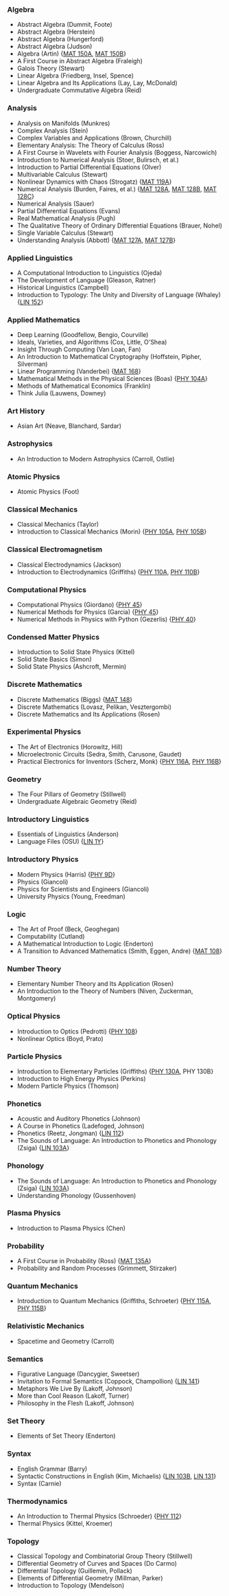 ### Algebra
- Abstract Algebra (Dummit, Foote)
- Abstract Algebra (Herstein)
- Abstract Algebra (Hungerford)
- Abstract Algebra (Judson)
- Algebra (Artin) {[MAT 150A](./f23/mat150a.md), [MAT 150B](./w24/mat150b)}
- A First Course in Abstract Algebra (Fraleigh)
- Galois Theory (Stewart)
- Linear Algebra (Friedberg, Insel, Spence)
- Linear Algebra and Its Applications (Lay, Lay, McDonald)
- Undergraduate Commutative Algebra (Reid)
### Analysis
- Analysis on Manifolds (Munkres)
- Complex Analysis (Stein)
- Complex Variables and Applications (Brown, Churchill)
- Elementary Analysis: The Theory of Calculus (Ross)
- A First Course in Wavelets with Fourier Analysis (Boggess, Narcowich)
- Introduction to Numerical Analysis (Stoer, Bulirsch, et al.)
- Introduction to Partial Differential Equations (Olver)
- Multivariable Calculus (Stewart)
- Nonlinear Dynamics with Chaos (Strogatz) {[MAT 119A](./w23/mat119a.md)}
- Numerical Analysis (Burden, Faires, et al.) {[MAT 128A](./m23/mat128a.md), [MAT 128B](./s23/mat128b.md), [MAT 128C](./s24/mat128c.md)}
- Numerical Analysis (Sauer)
- Partial Differential Equations (Evans)
- Real Mathematical Analysis (Pugh)
- The Qualitative Theory of Ordinary Differential Equations (Brauer, Nohel)
- Single Variable Calculus (Stewart)
- Understanding Analysis (Abbott) {[MAT 127A](./s23/mat127a.md), [MAT 127B](./m23/mat127b.md)}
### Applied Linguistics
- A Computational Introduction to Linguistics (Ojeda)
- The Development of Language (Gleason, Ratner)
- Historical Linguistics (Campbell)
- Introduction to Typology: The Unity and Diversity of Language (Whaley) {[LIN 152](./w24/lin152.md)}
### Applied Mathematics
- Deep Learning (Goodfellow, Bengio, Courville)
- Ideals, Varieties, and Algorithms (Cox, Little, O'Shea)
- Insight Through Computing (Van Loan, Fan)
- An Introduction to Mathematical Cryptography (Hoffstein, Pipher, Silverman)
- Linear Programming (Vanderbei) {[MAT 168](./f23/mat168.md)}
- Mathematical Methods in the Physical Sciences (Boas) {[PHY 104A](./f22/phy104a.md)}
- Methods of Mathematical Economics (Franklin)
- Think Julia (Lauwens, Downey)
### Art History
- Asian Art (Neave, Blanchard, Sardar)
### Astrophysics
- An Introduction to Modern Astrophysics (Carroll, Ostlie)
### Atomic Physics
- Atomic Physics (Foot)
### Classical Mechanics
- Classical Mechanics (Taylor)
- Introduction to Classical Mechanics (Morin) {[PHY 105A](./w23/phy105a.md), [PHY 105B](./s23/phy105b.md)}
### Classical Electromagnetism
- Classical Electrodynamics (Jackson)
- Introduction to Electrodynamics (Griffiths) {[PHY 110A](./w23/phy110a.md), [PHY 110B](./s23/phy110b.md)}
### Computational Physics
- Computational Physics (Giordano) {[PHY 45](./w23/phy45.md)}
- Numerical Methods for Physics (Garcia) {[PHY 45](./w23/phy45.md)}
- Numerical Methods in Physics with Python (Gezerlis) {[PHY 40](./f23/phy40.md)}
### Condensed Matter Physics
- Introduction to Solid State Physics (Kittel)
- Solid State Basics (Simon)
- Solid State Physics (Ashcroft, Mermin)
### Discrete Mathematics
- Discrete Mathematics (Biggs) {[MAT 148](./w24/mat148.md)}
- Discrete Mathematics (Lovasz, Pelikan, Vesztergombi)
- Discrete Mathematics and Its Applications (Rosen)
### Experimental Physics
- The Art of Electronics (Horowitz, Hill)
- Microelectronic Circuits (Sedra, Smith, Carusone, Gaudet)
- Practical Electronics for Inventors (Scherz, Monk) {[PHY 116A](./f22/phy116a.md), [PHY 116B](./w23/phy116b.md)}
### Geometry
- The Four Pillars of Geometry (Stillwell)
- Undergraduate Algebraic Geometry (Reid)
### Introductory Linguistics
- Essentials of Linguistics (Anderson)
- Language Files (OSU) {[LIN 1Y](./f22/lin1y.md)}
### Introductory Physics
- Modern Physics (Harris) {[PHY 9D](./f22/phy9d.md)}
- Physics (Giancoli)
- Physics for Scientists and Engineers (Giancoli)
- University Physics (Young, Freedman)
### Logic
- The Art of Proof (Beck, Geoghegan)
- Computability (Cutland)
- A Mathematical Introduction to Logic (Enderton)
- A Transition to Advanced Mathematics (Smith, Eggen, Andre) {[MAT 108](./w23/mat108.md)}
### Number Theory
- Elementary Number Theory and Its Application (Rosen)
- An Introduction to the Theory of Numbers (Niven, Zuckerman, Montgomery)
### Optical Physics
- Introduction to Optics (Pedrotti) {[PHY 108](./s23/phy108.md)}
- Nonlinear Optics (Boyd, Prato)
### Particle Physics
- Introduction to Elementary Particles (Griffiths) {[PHY 130A](./w24/phy130a.md), PHY 130B}
- Introduction to High Energy Physics (Perkins)
- Modern Particle Physics (Thomson)
### Phonetics
- Acoustic and Auditory Phonetics (Johnson)
- A Course in Phonetics (Ladefoged, Johnson)
- Phonetics (Reetz, Jongman) {[LIN 112](./f23/lin112.md)}
- The Sounds of Language: An Introduction to Phonetics and Phonology (Zsiga) {[LIN 103A](./w24/lin103a.md)}
### Phonology
- The Sounds of Language: An Introduction to Phonetics and Phonology (Zsiga) {[LIN 103A](./w24/lin103a.md)}
- Understanding Phonology (Gussenhoven)
### Plasma Physics
- Introduction to Plasma Physics (Chen)
### Probability
- A First Course in Probability (Ross) {[MAT 135A](./s23/mat135a.md)}
- Probability and Random Processes (Grimmett, Stirzaker)
### Quantum Mechanics
- Introduction to Quantum Mechanics (Griffiths, Schroeter) {[PHY 115A](./f23/phy115a.md), [PHY 115B](./w24/phy115b.md)}
### Relativistic Mechanics
- Spacetime and Geometry (Carroll)
### Semantics
- Figurative Language (Dancygier, Sweetser)
- Invitation to Formal Semantics (Coppock, Champollion) {[LIN 141](./f23/lin141.md)}
- Metaphors We Live By (Lakoff, Johnson)
- More than Cool Reason (Lakoff, Turner)
- Philosophy in the Flesh (Lakoff, Johnson)
### Set Theory
- Elements of Set Theory (Enderton)
### Syntax
- English Grammar (Barry)
- Syntactic Constructions in English (Kim, Michaelis) {[LIN 103B](./w23/lin103b.md), [LIN 131](./w24/lin131.md)}
- Syntax (Carnie)
### Thermodynamics
- An Introduction to Thermal Physics (Schroeder) {[PHY 112](./f23/phy112.md)}
- Thermal Physics (Kittel, Kroemer)
### Topology
- Classical Topology and Combinatorial Group Theory (Stillwell)
- Differential Geometry of Curves and Spaces (Do Carmo)
- Differential Topology (Guillemin, Pollack)
- Elements of Differential Geometry (Millman, Parker)
- Introduction to Topology (Mendelson)